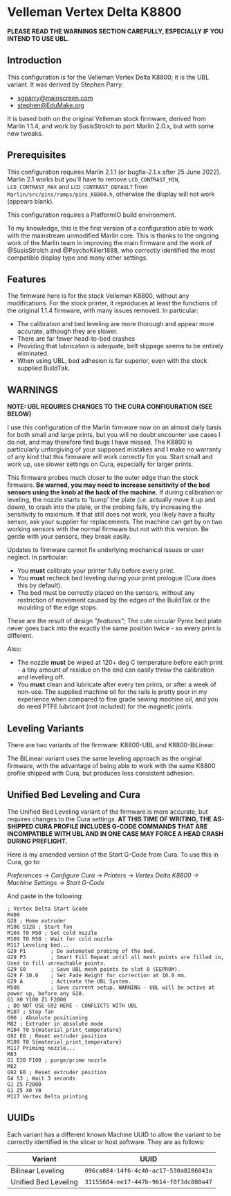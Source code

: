 # Velleman Vertex Delta K8800

**PLEASE READ THE WARNINGS SECTION CAREFULLY, ESPECIALLY IF YOU INTEND TO USE UBL.**

## Introduction

This configuration is for the Velleman Vertex Delta K8800; it is the UBL variant. It was derived by Stephen Parry:

- sgparry@mainscreen.com
- stephen@EduMake.org

It is based both on the original Velleman stock firmware, derived from Marlin 1.1.4, and work by SusisStrolch to port Marlin 2.0.x, but with some new tweaks.

## Prerequisites

This configuration requires Marlin 2.1.1 (or bugfix-2.1.x after 25 June 2022). Marlin 2.1 works but you'll have to remove `LCD_CONTRAST_MIN`, `LCD_CONTRAST_MAX` and `LCD_CONTRAST_DEFAULT` from `Marlin/src/pins/ramps/pins_K8800.h`, otherwise the display will not work (appears blank).

This configuration requires a PlatformIO build environment.

To my knowledge, this is the first version of a configuration able to work with the mainstream unmodified Marlin core. This is thanks to the ongoing work of the Marlin team in improving the main firmware and the work of @SusisStrolch and @PsychoKiller1888, who correctly identified the most compatible display type and many other settings.

## Features

The firmware here is for the stock Velleman K8800, without any modifications. For the stock printer, it reproduces at least the functions of the original 1.1.4 firmware, with many issues removed. In particular:

- The calibration and bed leveling are more thorough and appear more accurate, although they are slower.
- There are far fewer head-to-bed crashes
- Providing that lubrication is adequate, belt slippage seems to be entirely eliminated.
- When using UBL, bed adhesion is far superior, even with the stock supplied BuildTak.

## WARNINGS

**NOTE: UBL REQUIRES CHANGES TO THE CURA CONFIGURATION (SEE BELOW)**

I use this configuration of the Marlin firmware now on an almost daily basis for both small and large prints, but you will no doubt encounter use cases I do not, and may therefore find bugs I have missed. The K8800 is particularly unforgiving of your supposed mistakes and I make no warranty of any kind that this firmware will work correctly for you. Start small and work up, use slower settings on Cura, especially for larger prints.

This firmware probes much closer to the outer edge than the stock firmware. **Be warned, you may need to increase sensitivity of the bed sensors using the knob at the back of the machine.** If during calibration or leveling, the nozzle starts to 'bump' the plate (i.e. actually move it up and down), to crash into the plate, or the probing fails, try increasing the sensitivity to maximum. If that still does not work, you likely have a faulty sensor, ask your supplier for replacements. The machine can get by on two working sensors with the normal firmware but not with this version. Be gentle with your sensors, they break easily.

Updates to firmware cannot fix underlying mechanical issues or user neglect. In particular:
- You **must** calibrate your printer fully before every print.
- You **must** recheck bed leveling during your print prologue (Cura does this by default).
- The bed must be correctly placed on the sensors, without any restriction of movement caused by the edges of the BuildTak or the moulding of the edge stops.

These are the result of design _"features";_ The cute circular Pyrex bed plate never goes back into the exactly the same position twice - so every print is different.

Also:
- The nozzle **must** be wiped at 120+ deg C temperature before each print - a tiny amount of residue on the end can easily throw the calibration and levelling off.
- You **must** clean and lubricate after every ten prints, or after a week of non-use. The supplied machine oil for the rails is pretty poor in my experience when compared to fine grade sewing machine oil, and you do need PTFE lubricant (not included) for the magnetic joints.

## Leveling Variants

There are two variants of the firmware: K8800-UBL and K8800-BiLinear.

The BiLinear variant uses the same leveling approach as the original firmware, with the advantage of being able to work with the same K8800 profile shipped with Cura, but produces less consistent adhesion.

## Unified Bed Leveling and Cura

The Unified Bed Leveling variant of the firmware is more accurate, but requires changes to the Cura settings. **AT THIS TIME OF WRITING, THE AS-SHIPPED CURA PROFILE INCLUDES G-CODE COMMANDS THAT ARE INCOMPATIBLE WITH UBL AND IN ONE CASE MAY FORCE A HEAD CRASH DURING PREFLIGHT.**

Here is my amended version of the Start G-Code from Cura. To use this in Cura, go to:

*Preferences -> Configure Cura -> Printers -> Vertex Delta K8800 -> Machine Settings -> Start G-Code*

And paste in the following:

```
; Vertex Delta Start Gcode
M400
G28 ; Home extruder
M106 S128 ; Start fan
M104 T0 R50 ; Set cold nozzle
M109 T0 R50 ; Wait for cold nozzle
M117 Leveling bed...
G29 P1        ; Do automated probing of the bed.
G29 P3        ; Smart Fill Repeat until all mesh points are filled in, Used to fill unreachable points.
G29 S0        ; Save UBL mesh points to slot 0 (EEPROM).
G29 F 10.0    ; Set Fade Height for correction at 10.0 mm.
G29 A         ; Activate the UBL System.
M500          ; Save current setup. WARNING - UBL will be active at power up, before any G28.
G1 X0 Y100 Z1 F2000
; DO NOT USE G92 HERE - CONFLICTS WITH UBL
M107 ; Stop fan
G90 ; Absolute positioning
M82 ; Extruder in absolute mode
M104 T0 S{material_print_temperature}
G92 E0 ; Reset extruder position
M109 T0 S{material_print_temperature}
M117 Priming nozzle...
M83
G1 E20 F100 ; purge/prime nozzle
M82
G92 E0 ; Reset extruder position
G4 S3 ; Wait 3 seconds
G1 Z5 F2000
G1 Z5 X0 Y0
M117 Vertex Delta printing
```
## UUIDs

Each variant has a different known Machine UUID to allow the variant to be correctly identified in the slicer or host software. They are as follows:

|Variant|UUID|
|-------|----|
|Bilinear Leveling|`096ca084-14f6-4c40-ac17-530a8286043a`|
|Unified Bed Leveling|`31155684-ee17-447b-9614-f0f3dc880a47`|

